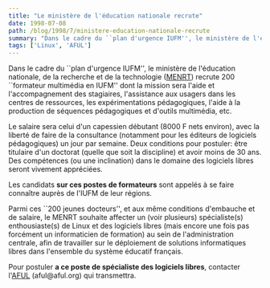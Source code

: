```yaml
---
title: "Le ministère de l'éducation nationale recrute"
date: 1998-07-08
path: /blog/1998/7/ministere-education-nationale-recrute
summary: "Dans le cadre du ``plan d'urgence IUFM'', le ministère de l'éducation nationale, de la recherche et de la technologie (MENRT) recrute 200 ``formateur multimédia en IUFM'' dont la mission sera l'aide et l'accompagnement des stagiaires, l'assistance aux usagers dans les centres de ressources, les expérimentations pédagogiques, l'aide à la production de séquences pédagogiques et d'outils multimédia, etc."
tags: ['Linux', 'AFUL']
---
```


<P> Dans le cadre du ``plan d'urgence IUFM'', le ministère de
l'éducation nationale, de la recherche et de la technologie (<A HREF="http://www.education.gouv.fr/">MENRT</A>) recrute 200 ``formateur
multimédia en IUFM'' dont la mission sera l'aide et l'accompagnement
des stagiaires, l'assistance aux usagers dans les centres de ressources,
les expérimentations pédagogiques, l'aide à la production de séquences
pédagogiques et d'outils multimédia, etc.  </P>

<P> Le salaire sera celui d'un capessien débutant (8000 F nets environ),
avec la liberté de faire de la consultance (notamment pour les éditeurs
de logiciels pédagogiques) un jour par semaine. Deux conditions pour
postuler: être titulaire d'un doctorat (quelle que soit la discipline)
et avoir moins de 30 ans. Des compétences (ou une inclination) dans le
domaine des logiciels libres seront vivement appréciées.  </P>

<P> Les candidats <B>sur ces postes de formateurs</B> sont appelés à se
faire connaître auprès de l'IUFM de leur régions.  </P>

<P> Parmi ces ``200 jeunes docteurs'', et aux même conditions
d'embauche et de salaire, le MENRT souhaite affecter un (voir plusieurs)
spécialiste(s) enthousiaste(s) de Linux et des logiciels libres (mais
encore une fois pas forcément un informaticien de formation) au sein
de l'administration centrale, afin de travailler sur le déploiement
de solutions informatiques libres dans l'ensemble du système éducatif
français.  </P>

<P> Pour postuler <B>a ce poste de spécialiste des logiciels libres</B>,
contacter l'<A HREF="http://www.aful.org/">AFUL</A> (aful@aful.org)
qui transmettra.  </P>


